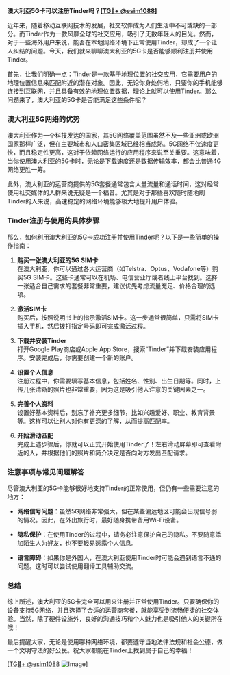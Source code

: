 **澳大利亞5G卡可以注册Tinder吗？[[TG💪+ @esim1088](https://t.me/s/esim1088)]**

近年来，随着移动互联网技术的发展，社交软件成为人们生活中不可或缺的一部分。而Tinder作为一款风靡全球的社交应用，吸引了无数年轻人的目光。然而，对于一些海外用户来说，能否在本地网络环境下正常使用Tinder，却成了一个让人纠结的问题。今天，我们就来聊聊澳大利亚的5G卡是否能够顺利注册并使用Tinder。

首先，让我们明确一点：Tinder是一款基于地理位置的社交应用，它需要用户的地理位置信息来匹配附近的潜在对象。因此，无论你身处何地，只要你的手机能够连接到互联网，并且具备有效的地理位置数据，理论上就可以使用Tinder。那么问题来了，澳大利亚的5G卡是否能满足这些条件呢？

### 澳大利亚5G网络的优势

澳大利亚作为一个科技发达的国家，其5G网络覆盖范围虽然不及一些亚洲或欧洲国家那样广泛，但在主要城市和人口密集区域已经相当成熟。5G网络不仅速度更快，而且稳定性更高，这对于依赖网络运行的应用程序来说至关重要。这意味着，当你使用澳大利亚的5G卡时，无论是下载速度还是数据传输效率，都会比普通4G网络更胜一筹。

此外，澳大利亚的运营商提供的5G套餐通常包含大量流量和通话时间，这对经常使用社交媒体的人群来说无疑是一个福音。尤其是对于那些喜欢随时随地刷Tinder的人来说，高速稳定的网络环境能够极大地提升用户体验。

### Tinder注册与使用的具体步骤

那么，如何利用澳大利亚的5G卡成功注册并使用Tinder呢？以下是一些简单的操作指南：

1. **购买一张澳大利亚的5G SIM卡**  
   在澳大利亚，你可以通过各大运营商（如Telstra、Optus、Vodafone等）购买5G SIM卡。这些卡通常可以在机场、电信营业厅或者线上平台找到。选择一张适合自己需求的套餐非常重要，建议优先考虑流量充足、价格合理的选项。

2. **激活SIM卡**  
   购买后，按照说明书上的指示激活SIM卡。这一步通常很简单，只需将SIM卡插入手机，然后拨打指定号码即可完成激活过程。

3. **下载并安装Tinder**  
   打开Google Play商店或Apple App Store，搜索“Tinder”并下载安装应用程序。安装完成后，你需要创建一个新的账户。

4. **设置个人信息**  
   注册过程中，你需要填写基本信息，包括姓名、性别、出生日期等。同时，上传几张清晰的照片也非常重要，因为这是吸引他人注意的关键因素之一。

5. **完善个人资料**  
   设置好基本资料后，别忘了补充更多细节，比如兴趣爱好、职业、教育背景等。这样可以让别人对你有更深的了解，从而提高匹配率。

6. **开始滑动匹配**  
   完成上述步骤后，你就可以正式开始使用Tinder了！左右滑动屏幕即可查看附近的人，并根据他们的照片和简介决定是否向对方发出匹配请求。

### 注意事项与常见问题解答

尽管澳大利亚的5G卡能够很好地支持Tinder的正常使用，但仍有一些需要注意的地方：

- **网络信号问题**：虽然5G网络非常强大，但在某些偏远地区可能会出现信号弱的情况。因此，在外出旅行时，最好随身携带备用Wi-Fi设备。
  
- **隐私保护**：在使用Tinder的过程中，请务必注意保护自己的隐私。不要随意添加陌生人为好友，也不要轻易透露个人信息。

- **语言障碍**：如果你是外国人，在澳大利亚使用Tinder时可能会遇到语言不通的问题。这时可以尝试使用翻译工具辅助交流。

### 总结

综上所述，澳大利亚的5G卡完全可以用来注册并正常使用Tinder。只要确保你的设备支持5G网络，并且选择了合适的运营商套餐，就能享受到流畅便捷的社交体验。当然，除了硬件设施外，良好的沟通技巧和个人魅力也是吸引他人的关键所在哦！

最后提醒大家，无论是使用哪种网络环境，都要遵守当地法律法规和社会公德，做一个文明守法的好公民。祝大家都能在Tinder上找到属于自己的幸福！

[[TG💪+ @esim1088](https://t.me/s/esim1088) ![Image](https://i.postimg.cc/4NQfJmqS/Snipaste-2025-05-13-00-14-12.png)]